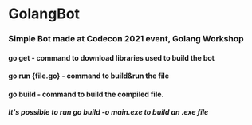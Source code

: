 # GolangBot
### Simple Bot made at Codecon 2021 event, Golang Workshop
#### go get - command to download libraries used to build the bot
#### go run {file.go} - command to build&run the file
#### go build - command to build the compiled file.
##### It's possible to run go build -o main.exe to build an .exe file
